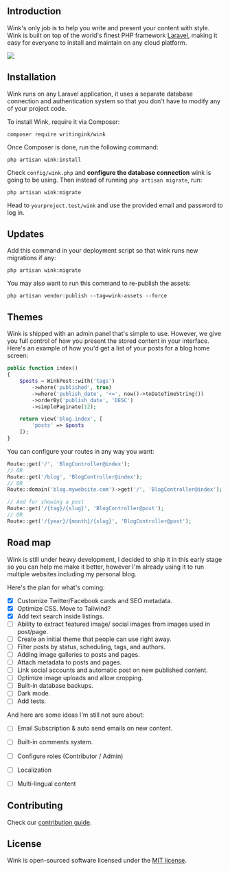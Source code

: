 ## Introduction

Wink's only job is to help you write and present your content with style. Wink is built on top of the world's finest PHP framework [Laravel](https://laravel.com), making it easy for everyone to install and maintain on any cloud platform.

<img src="https://themsaid.com/storage/wink/images/PaKOXK0bck5IrbVohbC6zQGxZr4CG31enOUt5n80.png">

## Installation

Wink runs on any Laravel application, it uses a separate database connection and authentication system so that you don't have to modify any of your project code.

To install Wink, require it via Composer:

```
composer require writingink/wink
```

Once Composer is done, run the following command:

```
php artisan wink:install
```

Check `config/wink.php` and **configure the database connection** wink is going to be using. Then instead of running `php artisan migrate`, run:

```
php artisan wink:migrate
```

Head to `yourproject.test/wink` and use the provided email and password to log in.

## Updates

Add this command in your deployment script so that wink runs new migrations if any:

```
php artisan wink:migrate
```

You may also want to run this command to re-publish the assets:

```
php artisan vendor:publish --tag=wink-assets --force
```

## Themes

Wink is shipped with an admin panel that's simple to use. However, we give you full control of how you present the stored content in your interface. Here's an example of how you'd get a list of your posts for a blog home screen:

```php
public function index()
{
    $posts = WinkPost::with('tags')
        ->where('published', true)
        ->where('publish_date', '<=', now()->toDateTimeString())
        ->orderBy('publish_date', 'DESC')
        ->simplePaginate(12);

    return view('blog.index', [
        'posts' => $posts
    ]);
}
```

You can configure your routes in any way you want:

```php
Route::get('/', 'BlogController@index');
// OR
Route::get('/blog', 'BlogController@index');
// OR
Route::domain('blog.mywebsite.com')->get('/', 'BlogController@index');

// And for showing a post
Route::get('/{tag}/{slug}', 'BlogController@post');
// OR
Route::get('/{year}/{month}/{slug}', 'BlogController@post');
```

## Road map

Wink is still under heavy development, I decided to ship it in this early stage so you can help me make it better, however I'm already using it to run multiple websites including my personal blog.

Here's the plan for what's coming:

- [x] Customize Twitter/Facebook cards and SEO metadata.
- [x] Optimize CSS. Move to Tailwind?
- [x] Add text search inside listings.
- [ ] Ability to extract featured image/ social images from images used in post/page.
- [ ] Create an initial theme that people can use right away.
- [ ] Filter posts by status, scheduling, tags, and authors.
- [ ] Adding image galleries to posts and pages.
- [ ] Attach metadata to posts and pages.
- [ ] Link social accounts and automatic post on new published content.
- [ ] Optimize image uploads and allow cropping.
- [ ] Built-in database backups.
- [ ] Dark mode.
- [ ] Add tests.

And here are some ideas I'm still not sure about:

- [ ] Email Subscription & auto send emails on new content.
- [ ] Built-in comments system.
- [ ] Configure roles (Contributor / Admin)
- [ ] Localization
- [ ] Multi-lingual content


## Contributing

Check our [contribution guide](CONTRIBUTING.md).

## License

Wink is open-sourced software licensed under the [MIT license](https://opensource.org/licenses/MIT).

